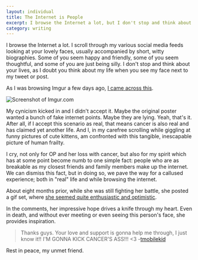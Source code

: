 ```yaml
---
layout: individual
title: The Internet is People
excerpt: I browse the Internet a lot, but I don't stop and think about your lives, as I doubt you think about my life when you see my face next to a ludicrous tweet.
category: writing
---
```


I browse the Internet a lot. I scroll through my various social media feeds looking at your lovely faces, usually accompanied by short, witty biographies. Some of you seem happy and friendly, some of you seem thoughtful, and some of you are just being silly. I don't stop and think about your lives, as I doubt you think about my life when you see my face next to my tweet or post.

As I was browsing Imgur a few days ago, [I came across this](http://imgur.com/gallery/Iaul0Mg).

<div><img src="{{site.url}}/assets/img/in-writings/op-cancer.png" alt="Screenshot of Imgur.com"></div>

My cynicism kicked in and I didn't accept it. Maybe the original poster wanted a bunch of fake internet points. Maybe they are lying. Yeah, that's it. After all, if I accept this scenario as real, that means cancer is also real and has claimed yet another life. And I, in my carefree scrolling while giggling at funny pictures of cute kittens, am confronted with this tangible, inescapable picture of human frailty. 

I cry, not only for OP and her loss with cancer, but also for my spirit which has at some point become numb to one simple fact: people who are as breakable as my closest friends and family members make up the internet. We can dismiss this fact, but in doing so, we pave the way for a callused experience; both in "real" life and while browsing the internet.

About eight months prior, while she was still fighting her battle, she posted a gif set, where [she seemed quite enthusiastic and optimistic](http://imgur.com/gallery/iSrdq).

In the comments, her impressive hope drives a knife through my heart. Even in death, and without ever meeting or even seeing this person's face, she provides inspiration.

> Thanks guys. Your love and support is gonna help me through, I just know
> it!! I'M GONNA KICK CANCER'S ASS!!! <3 -[tmobilekid](http://imgur.com/user/tmobilekid/)

Rest in peace, my unmet friend.

